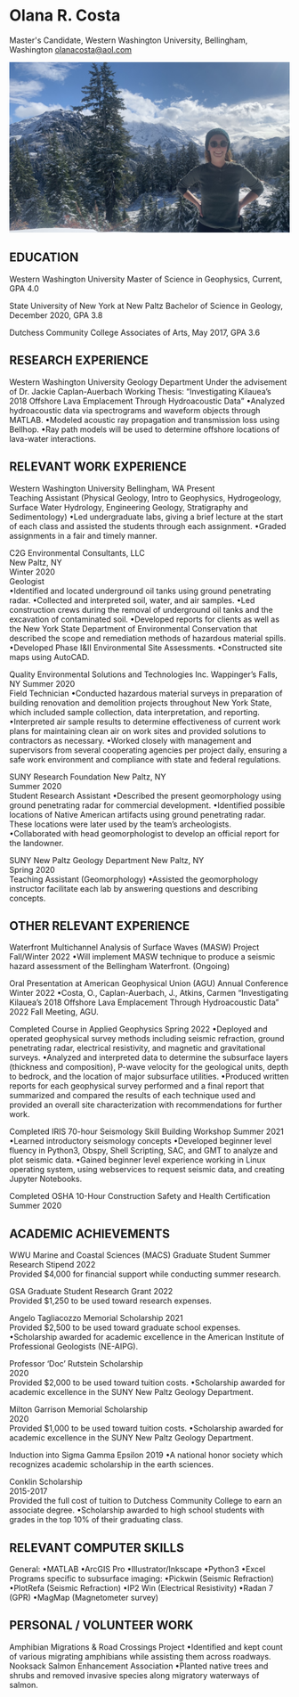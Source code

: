 
# Olana R. Costa #
Master's Candidate, Western Washington University, Bellingham, Washington
olanacosta@aol.com

<img src="IMG_9875.jpeg"/>


## EDUCATION ##
Western Washington University 
Master of Science in Geophysics, Current, GPA 4.0

State University of New York at New Paltz 
Bachelor of Science in Geology, December 2020, GPA 3.8

Dutchess Community College
Associates of Arts, May 2017, GPA 3.6

## RESEARCH EXPERIENCE ##
Western Washington University Geology Department 
Under the advisement of Dr. Jackie Caplan-Auerbach
Working Thesis: “Investigating Kilauea’s 2018 Offshore Lava Emplacement Through Hydroacoustic Data”
•Analyzed hydroacoustic data via spectrograms and waveform objects through MATLAB.
•Modeled acoustic ray propagation and transmission loss using Bellhop.
•Ray path models will be used to determine offshore locations of lava-water interactions. 

## RELEVANT WORK EXPERIENCE ##                   
Western Washington University
Bellingham, WA
Present                 
Teaching Assistant (Physical Geology, Intro to Geophysics, Hydrogeology, Surface Water Hydrology, Engineering Geology, Stratigraphy and Sedimentology)
•Led undergraduate labs, giving a brief lecture at the start of each class and assisted the students through each assignment. 
•Graded assignments in a fair and timely manner.

C2G Environmental Consultants, LLC  
New Paltz, NY       
Winter 2020         
Geologist  
•Identified and located underground oil tanks using ground penetrating radar. 
•Collected and interpreted soil, water, and air samples.
•Led construction crews during the removal of underground oil tanks and the excavation of contaminated soil. 
•Developed reports for clients as well as the New York State Department of Environmental Conservation that described the scope and remediation methods of hazardous material spills. 
•Developed Phase I&II Environmental Site Assessments.
•Constructed site maps using AutoCAD.

Quality Environmental Solutions and Technologies Inc.                     Wappinger’s Falls, NY 
Summer 2020   
Field Technician
•Conducted hazardous material surveys in preparation of building renovation and demolition projects throughout New York State, which included sample collection, data interpretation, and reporting. 
•Interpreted air sample results to determine effectiveness of current work plans for maintaining 
clean air on work sites and provided solutions to contractors as necessary.
•Worked closely with management and supervisors from several cooperating agencies per project 
daily, ensuring a safe work environment and compliance with state and federal regulations.

SUNY Research Foundation 
New Paltz, NY         
Summer 2020      
Student Research Assistant 
•Described the present geomorphology using ground penetrating radar for commercial development.
•Identified possible locations of Native American artifacts using ground penetrating radar. These locations were later used by the team’s archeologists.  
•Collaborated with head geomorphologist to develop an official report for the landowner.

SUNY New Paltz Geology Department
New Paltz, NY       
Spring 2020     
Teaching Assistant (Geomorphology)
•Assisted the geomorphology instructor facilitate each lab by answering questions and describing concepts.

## OTHER RELEVANT EXPERIENCE ##
Waterfront Multichannel Analysis of Surface Waves (MASW) Project
Fall/Winter 2022
•Will implement MASW technique to produce a seismic hazard assessment of the Bellingham Waterfront. (Ongoing)  

Oral Presentation at American Geophysical Union (AGU) Annual Conference
Winter 2022
•Costa, O., Caplan-Auerbach, J., Atkins, Carmen “Investigating Kilauea’s 2018 Offshore Lava Emplacement Through Hydroacoustic Data” 2022 Fall Meeting, AGU.

Completed Course in Applied Geophysics
Spring 2022
•Deployed and operated geophysical survey methods including seismic refraction, ground penetrating radar, electrical resistivity, and magnetic and gravitational surveys.
•Analyzed and interpreted data to determine the subsurface layers (thickness and composition), P-wave velocity for the geological units, depth to bedrock, and the location of major subsurface utilities.
•Produced written reports for each geophysical survey performed and a final report that summarized and compared the results of each technique used and provided an overall site characterization with recommendations for further work. 

Completed IRIS 70-hour Seismology Skill Building Workshop
Summer 2021
•Learned introductory seismology concepts
•Developed beginner level fluency in Python3, Obspy, Shell Scripting, SAC, and GMT to analyze and plot seismic data.
•Gained beginner level experience working in Linux operating system, using webservices to request seismic data, and creating Jupyter Notebooks. 

Completed OSHA 10-Hour Construction Safety and Health Certification
Summer 2020

## ACADEMIC ACHIEVEMENTS ##
WWU Marine and Coastal Sciences (MACS) Graduate Student Summer Research Stipend
2022                    
Provided $4,000 for financial support while conducting summer research.

GSA Graduate Student Research Grant
2022                     
Provided $1,250 to be used toward research expenses.

Angelo Tagliacozzo Memorial Scholarship
2021                     
Provided $2,500 to be used toward graduate school expenses.
•Scholarship awarded for academic excellence in the American Institute of Professional Geologists (NE-AIPG).

Professor ‘Doc’ Rutstein Scholarship         
2020                     
Provided $2,000 to be used toward tuition costs.
•Scholarship awarded for academic excellence in the SUNY New Paltz Geology Department.

Milton Garrison Memorial Scholarship         
2020                     
Provided $1,000 to be used toward tuition costs.
•Scholarship awarded for academic excellence in the SUNY New Paltz Geology Department.

Induction into Sigma Gamma Epsilon 
2019
•A national honor society which recognizes academic scholarship in the earth sciences.

Conklin Scholarship         
2015-2017           
Provided the full cost of tuition to Dutchess Community College to earn an associate degree.
•Scholarship awarded to high school students with grades in the top 10% of their graduating class. 



## RELEVANT COMPUTER SKILLS ##
General:
•MATLAB
•ArcGIS Pro
•Illustrator/Inkscape
•Python3 
•Excel
Programs specific to subsurface imaging:
•Pickwin (Seismic Refraction)
•PlotRefa (Seismic Refraction)
•IP2 Win (Electrical Resistivity)
•Radan 7 (GPR)
•MagMap (Magnetometer survey)

## PERSONAL / VOLUNTEER WORK ##
Amphibian Migrations & Road Crossings Project 
•Identified and kept count of various migrating amphibians while assisting them across roadways.
Nooksack Salmon Enhancement Association
•Planted native trees and shrubs and removed invasive species along migratory waterways of salmon. 



